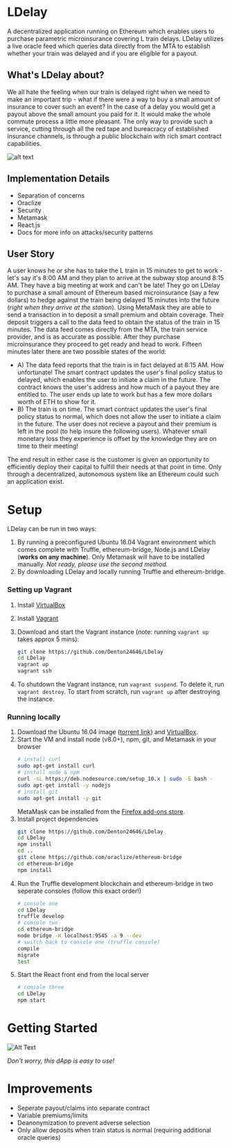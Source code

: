 # LDelay
A decentralized application running on Ethereum which enables users to purchase parametric microinsurance covering L train delays. LDelay utilizes a live oracle feed which queries data directly from the MTA to establish whether your train was delayed and if you are eligible for a payout. 

## What's LDelay about?
We all hate the feeling when our train is delayed right when we need to make an important trip - what if there were a way to buy a small amount of insurance to cover such an event? In the case of a delay you would get a payout above the small amount you paid for it. It would make the whole commute process a little more pleasant. The only way to provide such a service, cutting through all the red tape and bureacracy of established insurance channels, is through a public blockchain with rich smart contract capabilities.

![alt text](https://i.imgur.com/OqqXrq3.png "LDelay Interface")

## Implementation Details
* Separation of concerns
* Oraclize
* Security
* Metamask
* React.js
* Docs for more info on attacks/security patterns

## User Story
A user knows he or she has to take the L train in 15 minutes to get to work - let's say it's 8:00 AM and they plan to arrive at the subway stop around 8:15 AM. They have a big meeting at work and can't be late! They go on LDelay to purchase a small amount of Ethereum based microinsurance (say a few dollars) to hedge against the train being delayed 15 minutes into the future (*right when they arrive at the station*). Using MetaMask they are able to send a transaction in to deposit a small premium and obtain coverage. Their deposit triggers a call to the data feed to obtain the status of the train in 15 minutes. The data feed comes directly from the MTA, the train service provider, and is as accurate as possible. After they purchase microinsurance they proceed to get ready and head to work. Fifteen minutes later there are two possible states of the world:
* A) The data feed reports that the train is in fact delayed at 8:15 AM. How unfortunate! The smart contract updates the user's final policy status to delayed, which enables the user to initiate a claim in the future. The contract knows the user's address and how much of a payout they are entitled to. The user ends up late to work but has a few more dollars worth of ETH to show for it.
* B) The train is on time. The smart contract updates the user's final policy status to normal, which does not allow the user to initiate a claim in the future. The user does not recieve a payout and their premium is left in the pool (to help insure the following users). Whatever small monetary loss they experience is offset by the knowledge they are on time to their meeting!

The end result in either case is the customer is given an opportunity to efficiently deploy their capital to fulfill their needs at that point in time. Only through a decentralized, autonomous system like an Ethereum could such an application exist. 

# Setup
LDelay can be run in two ways:
1. By running a preconfigured Ubuntu 16.04 Vagrant environment which comes complete with Truffle, ethereum-bridge, Node.js and LDelay (__works on any machine__). Only
Metamask will have to be installed manually. *Not ready, please use the second method.*
2. By downloading LDelay and locally running Truffle and ethereum-bridge.

### Setting up Vagrant
1. Install [VirtualBox](https://www.virtualbox.org/wiki/Downloads)
2. Install [Vagrant](https://www.vagrantup.com/downloads.html)
3. Download and start the Vagrant instance (note: running `vagrant up` takes approx 5 mins):

    ```sh
    git clone https://github.com/Denton24646/LDelay
    cd LDelay
    vagrant up
    vagrant ssh
    ```
    
4. To shutdown the Vagrant instance, run `vagrant suspend`. To delete it, run
   `vagrant destroy`. To start from scratch, run `vagrant up` after destroying the
   instance.

### Running locally
1. Download the Ubuntu 16.04 image ([torrent link](http://releases.ubuntu.com/16.04/ubuntu-16.04.5-desktop-amd64.iso.torrent))
and [VirtualBox](https://www.virtualbox.org/wiki/Downloads).
2. Start the VM and install node (v8.0+), npm, git, and Metamask in your browser
    ```sh
    # install curl
    sudo apt-get install curl
    # install node & npm
    curl -sL https://deb.nodesource.com/setup_10.x | sudo -E bash -
    sudo apt-get install -y nodejs
    # install git
    sudo apt-get install -y git
    ```
    MetaMask can be installed from the [Firefox add-ons store](https://addons.mozilla.org/en-US/firefox/addon/ether-metamask/).
3. Install project dependencies
    ```sh
    git clone https://github.com/Denton24646/LDelay
    cd LDelay
    npm install
    cd ..
    git clone https://github.com/oraclize/ethereum-bridge
    cd ethereum-bridge
    npm install
    ```
4. Run the Truffle development blockchain and ethereum-bridge in two seperate consoles (follow this exact order!)
    ```sh
    # console one
    cd LDelay
    truffle develop
    # console two
    cd ethereum-bridge
    node bridge -H localhost:9545 -a 9 --dev
    # switch back to console one (truffle console)
    compile
    migrate
    test
    ```
5. Start the React front end from the local server
    ```sh
    # console three
    cd LDelay
    npm start
    ```
# Getting Started
![Alt Text](https://media.giphy.com/media/JiuX6CeCM0us0/giphy.gif)

*Don't worry, this dApp is easy to use!*


# Improvements
* Seperate payout/claims into separate contract
* Variable premiums/limits
* Deanonymization to prevent adverse selection
* Only allow deposits when train status is normal (requiring additional oracle queries)



